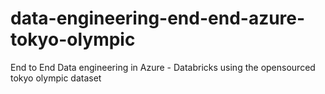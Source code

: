 # data-engineering-end-end-azure-tokyo-olympic
End to End Data engineering in Azure - Databricks using the opensourced tokyo olympic dataset
